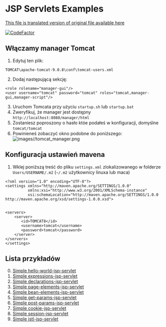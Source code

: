 # JSP Servlets Examples

[This file is translated version of original file available here](README.md)

[![CodeFactor](https://www.codefactor.io/repository/github/towczare/jsp-examples/badge)](https://www.codefactor.io/repository/github/towczare/jsp-examples)

## Włączamy manager Tomcat

1. Edytuj ten plik:
```
TOMCAT\apache-tomcat-9.0.8\conf\tomcat-users.xml
```
2. Dodaj następującą sekcję:
```
<role rolename="manager-gui"/>
<user username="tomcat" password="tomcat" roles="tomcat,manager-gui,manager-script"/>
```
3. Uruchom Tomcata przy użyciu `startup.sh` lub `startup.bat`
4. Zweryfikuj, że manager jest dostępny `http://localhost:8080/manager/html`
5. Zostaniesz poproszony o hasło któe podałeś w konfiguracji, domyślne `tomcat/tomcat`
6. Powinieneś zobaczyć okno podobne do poniższego:
![images//tomcat_manager.png](images//tomcat_manager.png)

## Konfiguracja ustawień mavena
1. Wklej poniższą treść do pliku `settings.xml` zlokalizowanego w folderze `Users/USERNAME/.m2` (`~/.m2` użytkownicy linuxa lub maca)
```
<?xml version="1.0" encoding="UTF-8"?>
<settings xmlns="http://maven.apache.org/SETTINGS/1.0.0"
          xmlns:xsi="http://www.w3.org/2001/XMLSchema-instance"
          xsi:schemaLocation="http://maven.apache.org/SETTINGS/1.0.0 http://maven.apache.org/xsd/settings-1.0.0.xsd">
 
 
<servers>  
    <server>
       <id>TOMCAT8</id>
       <username>tomcat</username>
       <password>tomcat</password>
    </server>
</servers> 
</settings>
```


## Lista przykładów
0. [Simple hello-world-jsp-servlet](00_hello-world-jsp/README.md)
1. [Simple expressions-jsp-servlet](01_expressions-jsp/README.md)
2. [Simple declarations-jsp-servlet](02_declarations-jsp/README.md)
3. [Simple page-elements-jsp-servlet](03_page-elements-jsp/README.md)
4. [Simple bean-elements-jsp-servlet](04_bean-elements-jsp/README.md)
5. [Simple get-params-jsp-servlet](05_get-method-jsp/README.md)
6. [Simple post-params-jsp-servlet](06_post-method-jsp/README.md)
7. [Simple cookie-jsp-servlet](07_cookie-jsp/README.md)
8. [Simple session-jsp-servlet](08_session-jsp/README.md)
9. [Simple jstl-jsp-servlet](09_jstl-jsp/README.md)
